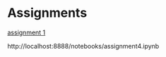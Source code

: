 # Assignments
[assignment 1](https://github.com/Luuk1998/Assignments/blob/master/assignment3%20(6).ipynb)

http://localhost:8888/notebooks/assignment4.ipynb

